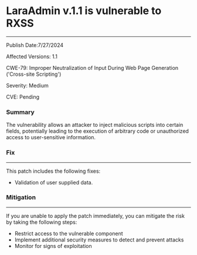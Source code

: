 # LaraAdmin v.1.1 is vulnerable to RXSS

-------------------

Publish Date:7/27/2024

Affected Versions: 1.1

CWE-79: Improper Neutralization of Input During Web Page Generation ('Cross-site Scripting')

Severity: Medium

CVE: Pending


### Summary

The vulnerability allows an attacker to inject malicious scripts into certain fields, potentially leading to the execution of arbitrary code or unauthorized access to user-sensitive information.


### Fix
----

This patch includes the following fixes:

* Validation of user supplied data.

### Mitigation
-------------

If you are unable to apply the patch immediately, you can mitigate the risk by taking the following steps:

* Restrict access to the vulnerable component
* Implement additional security measures to detect and prevent attacks
* Monitor for signs of exploitation


